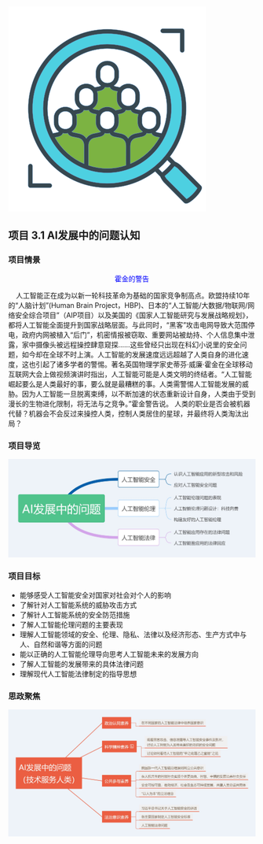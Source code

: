 ![dis](../../images/threh/xm1/23.png) 

## 项目 3.1  AI发展中的问题认知

### 项目情景

<center style="color:blue;">霍金的警告</center>

&nbsp;&nbsp;&nbsp;&nbsp;人工智能正在成为以新一轮科技革命为基础的国家竞争制高点。欧盟持续10年的“人脑计划”(Human Brain Project，HBP)、日本的“人工智能/大数据/物联网/网络安全综合项目”（AIP项目）以及美国的《国家人工智能研究与发展战略规划》，都将人工智能全面提升到国家战略层面。与此同时，“黑客”攻击电网导致大范围停电，政府内网被植入“后门”，机密情报被窃取、重要网站被劫持、个人信息集中泄露，家中摄像头被远程操控肆意窥探……这些曾经只出现在科幻小说里的安全问题，如今却在全球不时上演。人工智能的发展速度远远超越了人类自身的进化速度，这也引起了诸多学者的警惕。著名英国物理学家史蒂芬·威廉·霍金在全球移动互联网大会上做视频演讲时指出，人工智能可能是人类文明的终结者。“人工智能崛起要么是人类最好的事，要么就是最糟糕的事。人类需警惕人工智能发展的威胁。因为人工智能一旦脱离束缚，以不断加速的状态重新设计自身，人类由于受到漫长的生物进化限制，将无法与之竞争。”霍金警告说。
人类的职业是否会被机器代替？机器会不会反过来操控人类，控制人类居住的星球，并最终将人类淘汰出局？

### 项目导览

![dis](../../images/threh/xm1/3.1zsdl.jpg)

### 项目目标

* 能够感受人工智能安全对国家对社会对个人的影响
* 了解针对人工智能系统的威胁攻击方式
* 了解针人工智能系统的安全防范措施
* 了解人工智能伦理问题的主要表现
* 理解人工智能领域的安全、伦理、隐私、法律以及经济形态、生产方式中与人、自然和谐等方面的问题
* 能以正确的人工智能伦理导向思考人工智能未来的发展方向
* 了解人工智能的发展带来的具体法律问题
* 理解现代人工智能法律制定的指导思想 

### 思政聚焦  
  
![dis](../../images/threh/xm1/3.1szjj.jpg)
